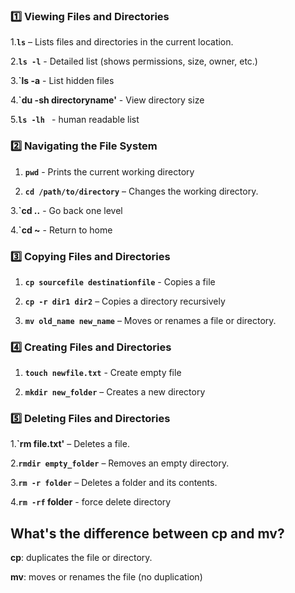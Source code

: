 ### 1️⃣ **Viewing Files and Directories**

1.**`ls`** – Lists files and directories in the current location.

2.**`ls -l`** - Detailed list (shows permissions, size, owner, etc.)

3.**`ls -a** - List hidden files

4.**`du -sh directoryname'** - View directory size

5.**`ls -lh `** - human readable list 


### 2️⃣ Navigating the File System

1. **`pwd`** -  Prints the current working directory

2. **`cd /path/to/directory`** – Changes the working directory.

3.**`cd ..** - Go back one level

4.**`cd ~** - Return to home

### 3️⃣ Copying Files and Directories

1. **`cp sourcefile destinationfile`** - Copies a file

2. **`cp -r dir1 dir2`** – Copies a directory recursively

3. **`mv old_name new_name`** – Moves or renames a file or directory.


### 4️⃣ Creating Files and Directories

1. **`touch newfile.txt`** - Create empty file

2. **`mkdir new_folder`** – Creates a new directory

###  5️⃣ Deleting Files and Directories

1.**`rm file.txt'** – Deletes a file.

2.**`rmdir empty_folder`** – Removes an empty directory.

3.**`rm -r folder`** – Deletes a folder and its contents.

4.**`rm -rf` folder** - force delete directory

## What's the difference between **cp** and **mv**?

**cp**: duplicates the file or directory.

**mv**: moves or renames the file (no duplication)


